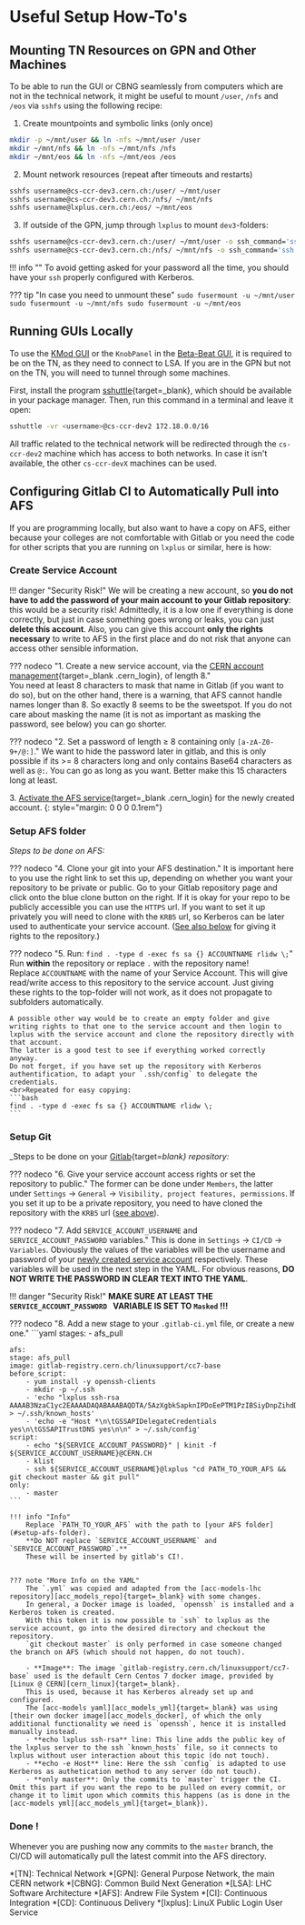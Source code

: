 # Useful Setup How-To's

## Mounting TN Resources on GPN and Other Machines

To be able to run the GUI or CBNG seamlessly from computers which are not in the technical network, it might be useful to mount `/user`, `/nfs` and `/eos` via `sshfs` using the following recipe:

1. Create mountpoints and symbolic links (only once)
```bash
mkdir -p ~/mnt/user && ln -nfs ~/mnt/user /user
mkdir ~/mnt/nfs && ln -nfs ~/mnt/nfs /nfs
mkdir ~/mnt/eos && ln -nfs ~/mnt/eos /eos
```
2. Mount network resources (repeat after timeouts and restarts)
```bash
sshfs username@cs-ccr-dev3.cern.ch:/user/ ~/mnt/user
sshfs username@cs-ccr-dev3.cern.ch:/nfs/ ~/mnt/nfs
sshfs username@lxplus.cern.ch:/eos/ ~/mnt/eos
```
3. If outside of the GPN, jump through `lxplus` to mount `dev3`-folders:
```bash
sshfs username@cs-ccr-dev3.cern.ch:/user/ ~/mnt/user -o ssh_command='ssh -t username@lxplus.cern.ch ssh'
sshfs username@cs-ccr-dev3.cern.ch:/nfs/ ~/mnt/nfs -o ssh_command='ssh -t username@lxplus.cern.ch ssh'
```

!!! info ""
    To avoid getting asked for your password all the time, you should have your `ssh` properly configured with Kerberos.

??? tip "In case you need to unmount these"
    ```
    sudo fusermount -u ~/mnt/user
    sudo fusermount -u ~/mnt/nfs
    sudo fusermount -u ~/mnt/eos
    ```

## Running GUIs Locally

To use the [KMod GUI][kmod_gui] or the `KnobPanel` in the [Beta-Beat GUI][bb_gui], it is required to be on the TN, as they need to connect to LSA.
If you are in the GPN but not on the TN, you will need to tunnel through some machines.

First, install the program [sshuttle][sshuttle]{target=_blank}, which should be available in your package manager.
Then, run this command in a terminal and leave it open:
```bash
sshuttle -vr <username>@cs-ccr-dev2 172.18.0.0/16
```

All traffic related to the technical network will be redirected through the `cs-ccr-dev2` machine which has access to both networks. In case it isn't available, the other `cs-ccr-devX` machines can be used. 


## Configuring Gitlab CI to Automatically Pull into AFS

If you are programming locally, but also want to have a copy on AFS, either because your colleges are not comfortable with Gitlab or you need the code for other scripts that you are running on `lxplus` or similar, here is how:

### Create Service Account

!!! danger "Security Risk!"
    We will be creating a new account, so **you do not have to add the password of your main account to your Gitlab repository**: this would be a security risk!
    Admittedly, it is a low one if everything is done correctly, but just in case something goes wrong or leaks, you can just **delete this account**.
    Also, you can give this account **only the rights necessary** to write to AFS in the first place and do not risk that anyone can access other sensible information.

??? nodeco "1. Create a new service account, via the [CERN account management][new_account]{target=_blank .cern_login}, of length 8."   
    You need at least 8 characters to mask that name in Gitlab (if you want to do so), but on the other hand, there is a warning, that AFS cannot handle names longer than 8.
    So exactly 8 seems to be the sweetspot.
    If you do not care about masking the name (it is not as important as masking the password, see below) you can go shorter.

??? nodeco "2. Set a password of length &GreaterEqual; 8 containing only `[a-zA-Z0-9+/@:]`."
    We want to hide the password later in gitlab, and this is only possible if its >= 8 characters long and only contains Base64 characters as well as `@:`.
    You can go as long as you want. Better make this 15 characters long at least.

3\. [Activate the AFS service][afs_services]{target=_blank .cern_login} for the newly created account.
{: style="margin: 0 0 0 0.1rem"}

### Setup AFS folder

_Steps to be done on AFS:_

??? nodeco "4. Clone your git into your AFS destination."
    It is important here to you use the right link to set this up, depending on whether you want your repository to be private or public.
    Go to your Gitlab repository page and click onto the <span style="color=#0033A0">blue clone button</span> on the right.
    If it is okay for your repo to be publicly accessible you can use the `HTTPS` url.
    If you want to set it up privately you will need to clone with the `KRB5` url, so Kerberos can be later used to authenticate your service account.
    ([See also below](#setup-git) for giving it rights to the repository.)

??? nodeco "5. Run: `find . -type d -exec fs sa {} ACCOUNTNAME rlidw \;`"
    Run **within** the repository or replace `.` with the repository name!<br>
    Replace `ACCOUNTNAME` with the name of your Service Account. 
    This will give read/write access to this repository to the service account.
    Just giving these rights to the top-folder will not work, as it does not propagate to subfolders automatically.
    
    A possible other way would be to create an empty folder and give writing rights to that one to the service account and then login to lxplus with the service account and clone the repository directly with that account.
    The latter is a good test to see if everything worked correctly anyway.
    Do not forget, if you have set up the repository with Kerberos authentification, to adapt your `.ssh/config` to delegate the credentials.
    <br>Repeated for easy copying:
    ```bash
    find . -type d -exec fs sa {} ACCOUNTNAME rlidw \;
    ```

### Setup Git

_Steps to be done on your [Gitlab][cern_gitlab]{target=_blank} repository:_

??? nodeco "6. Give your service account access rights or set the repository to public."
    The former can be done under `Members`, the latter under `Settings` &rarr; `General` &rarr; `Visibility, project features, permissions`.
    If you set it up to be a private repository, you need to have cloned the repository with the `KRB5` url ([see above](#setup-afs-folder)).

??? nodeco "7. Add `SERVICE_ACCOUNT_USERNAME` and `SERVICE_ACCOUNT_PASSWORD` variables."
    This is done in `Settings` &rarr; `CI/CD` &rarr; `Variables`.
    Obviously the values of the variables will be the username and password of your [newly created service account](#create-service-account) respectively.
    These variables will be used in the next step in the YAML.
    For obvious reasons, **DO NOT WRITE THE PASSWORD IN CLEAR TEXT INTO THE YAML**. 

!!! danger "Security Risk!" 
    **MAKE SURE AT LEAST THE `SERVICE_ACCOUNT_PASSWORD ` VARIABLE IS SET TO `Masked` !!!**

??? nodeco "8. Add a new stage to your `.gitlab-ci.yml` file, or create a new one."
    ```yaml
    stages:
    - afs_pull

    afs:
    stage: afs_pull
    image: gitlab-registry.cern.ch/linuxsupport/cc7-base
    before_script:
        - yum install -y openssh-clients
        - mkdir -p ~/.ssh
        - 'echo "lxplus ssh-rsa AAAAB3NzaC1yc2EAAAADAQABAAABAQDTA/5AzXgbkSapknIPDoEePTM1PzIBSiyDnpZihdDXKzm8UdXxCDJLUVjBwc1JfBjnaXPEeBKZDuozDss/m98m5qQu+s2Dks000V8cUFTU+BFotzRWX0jWSBpmzse0477b40X2XCPqX0Cqfx9yHdkuMlyF0kJRxXgsGTcwzwbmvqNHJdHHYJJz93hGpBhYMREcDN5VOxXz6Ack3X7xfF29xaC91oOAqq75O11LXF5Y4kAeN9kDG8o6Zsqk4c5at5aqWqzZfnnVtGjhkgU2Mt5aKwptaFMe0Z3ys/zZM4SnsE9NfompnnWsiKk2y09UvrbzuYPWLt43Fp3+IFqRJvBX" > ~/.ssh/known_hosts'
        - 'echo -e "Host *\n\tGSSAPIDelegateCredentials yes\n\tGSSAPITrustDNS yes\n\n" > ~/.ssh/config'
    script:
        - echo "${SERVICE_ACCOUNT_PASSWORD}" | kinit -f ${SERVICE_ACCOUNT_USERNAME}@CERN.CH
        - klist
        - ssh ${SERVICE_ACCOUNT_USERNAME}@lxplus "cd PATH_TO_YOUR_AFS && git checkout master && git pull"
    only:
        - master
    ```

    !!! info "Info"
        Replace `PATH_TO_YOUR_AFS` with the path to [your AFS folder](#setup-afs-folder).
        **Do NOT replace `SERVICE_ACCOUNT_USERNAME` and `SERVICE_ACCOUNT_PASSWORD`.**
        These will be inserted by gitlab's CI!.


    ??? note "More Info on the YAML"
        The `.yml` was copied and adapted from the [acc-models-lhc repository][acc_models_repo]{target=_blank} with some changes.
        In general, a Docker image is loaded, `openssh` is installed and a Kerberos token is created.
        With this token it is now possible to `ssh` to lxplus as the service account, go into the desired directory and checkout the repository. 
        `git checkout master` is only performed in case someone changed the branch on AFS (which should not happen, do not touch).

        - **Image**: The image `gitlab-registry.cern.ch/linuxsupport/cc7-base` used is the default Cern Centos 7 docker image, provided by [Linux @ CERN][cern_linux]{target=_blank}.
        This is used, because it has Kerberos already set up and configured.
        The [acc-models yaml][acc_models_yml]{target=_blank} was using [their own docker image][acc_models_docker], of which the only additional functionality we need is `openssh`, hence it is installed manually instead.
        - **echo lxplus ssh-rsa** line: This line adds the public key of the lxplus server to the ssh `known_hosts` file, so it connects to lxplus without user interaction about this topic (do not touch).
        - **echo -e Host** line: Here the ssh `config` is adapted to use Kerberos as authetication method to any server (do not touch). 
        - **only master**: Only the commits to `master` trigger the CI. Omit this part if you want the repo to be pulled on every commit, or change it to limit upon which commits this happens (as is done in the [acc-models yml][acc_models_yml]{target=_blank}).  

### Done !

Whenever you are pushing now any commits to the `master` branch, the CI/CD will automatically pull the latest commit into the AFS directory.


*[TN]: Technical Network
*[GPN]: General Purpose Network, the main CERN network
*[CBNG]: Common Build Next Generation
*[LSA]: LHC Software Architecture
*[AFS]: Andrew File System
*[CI]: Continuous Integration
*[CD]: Continuous Delivery
*[lxplus]: LinuX Public Login User Service


[sshuttle]: https://sshuttle.readthedocs.io/en/stable/

[kmod_gui]: ../../guis/kmod/gui.md
[bb_gui]: ../../guis/betabeat/gui.md



[new_account]: https://account.cern.ch/account/Management/NewAccount.aspx
[afs_services]: https://resources.web.cern.ch/resources/Manage/AFS/Default.aspx
[cern_gitlab]: https://gitlab.cern.ch/
[cern_linux]: https://linux.web.cern.ch/dockerimages/
[acc_models_repo]: https://gitlab.cern.ch/acc-models/acc-models-lhc/
[acc_models_yml]: https://gitlab.cern.ch/acc-models/acc-models-lhc/-/blob/2018/.gitlab-ci.yml
[acc_models_docker]: https://gitlab.cern.ch/acc-models/acc-models-www/-/blob/master/_docker/Dockerfile_cern_cc7_base
